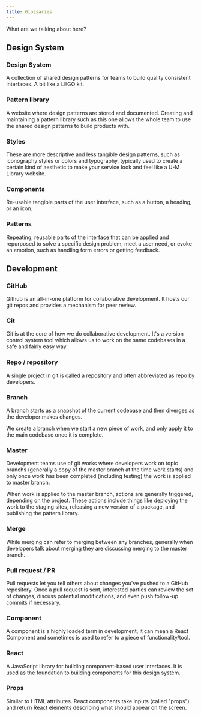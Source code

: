 ```yaml
---
title: Glossaries
---
```


What are we talking about here?

## Design System

### Design System

A collection of shared design patterns for teams to build quality consistent interfaces. A bit like a LEGO kit.

### Pattern library

A website where design patterns are stored and documented. Creating and maintaining a pattern library such as this one allows the whole team to use the shared design patterns to build products with.

### Styles

These are more descriptive and less tangible design patterns, such as iconography styles or colors and typography, typically used to create a certain kind of aesthetic to make your service look and feel like a U-M Library website.

### Components

Re-usable tangible parts of the user interface, such as a button, a heading, or an icon.

### Patterns

Repeating, reusable parts of the interface that can be applied and repurposed to solve a specific design problem, meet a user need, or evoke an emotion, such as handling form errors or getting feedback.

## Development

### GitHub
Github is an all-in-one platform for collaborative development. It hosts our git repos and provides a mechanism for peer review.

### Git
Git is at the core of how we do collaborative development. It's a version control system tool which allows us to work on the same codebases in a safe and fairly easy way.

### Repo / repository
A single project in git is called a repository and often abbreviated as repo by developers.

### Branch
A branch starts as a snapshot of the current codebase and then diverges as the developer makes changes.

We create a branch when we start a new piece of work, and only apply it to the main codebase once it is complete.

### Master
Development teams use of git works where developers work on topic branchs (generally a copy of the master branch at the time work starts) and only once work has been completed (including testing) the work is applied to master branch.

When work is applied to the master branch, actions are generally triggered, depending on the project. These actions include things like deploying the work to the staging sites, releasing a new version of a package, and publishing the pattern library.

### Merge
While merging can refer to merging between any branches, generally when developers talk about merging they are discussing merging to the master branch.

### Pull request / PR
Pull requests let you tell others about changes you've pushed to a GitHub repository. Once a pull request is sent, interested parties can review the set of changes, discuss potential modifications, and even push follow-up commits if necessary.

### Component
A component is a highly loaded term in development, it can mean a React Component and sometimes is used to refer to a piece of functionality/tool.

### React
A JavaScript library for building component-based user interfaces. It is used as the foundation to building components for this design system.

### Props
Similar to HTML attributes. React components take inputs (called "props") and return React elements describing what should appear on the screen.

